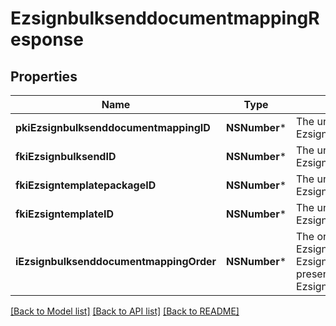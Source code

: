# EzsignbulksenddocumentmappingResponse

## Properties
Name | Type | Description | Notes
------------ | ------------- | ------------- | -------------
**pkiEzsignbulksenddocumentmappingID** | **NSNumber*** | The unique ID of the Ezsignbulksenddocumentmapping. | 
**fkiEzsignbulksendID** | **NSNumber*** | The unique ID of the Ezsignbulksend | 
**fkiEzsigntemplatepackageID** | **NSNumber*** | The unique ID of the Ezsigntemplatepackage | [optional] 
**fkiEzsigntemplateID** | **NSNumber*** | The unique ID of the Ezsigntemplate | [optional] 
**iEzsignbulksenddocumentmappingOrder** | **NSNumber*** | The order in which the Ezsigntemplate or Ezsigntemplatepackage will be presented to the signatory in the Ezsignfolder. | 

[[Back to Model list]](../README.md#documentation-for-models) [[Back to API list]](../README.md#documentation-for-api-endpoints) [[Back to README]](../README.md)


